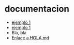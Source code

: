 # documentacion

- [ejemplo 1](/ejemplo1.md)
- [ejemplo 1](ejemplo1.md)
- Bla, bla
- [Enlace a HOLA.md](/HOLA)
